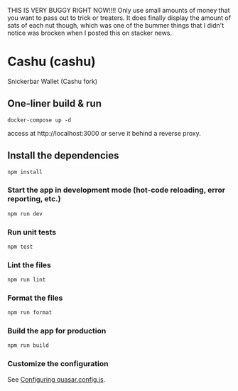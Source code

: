 THIS IS VERY BUGGY RIGHT NOW!!!! Only use small amounts of money that you want to pass out to trick or treaters. It does finally display the amount of sats of each nut though, which was one of the bummer things that I didn't notice was brocken when I posted this on stacker news.

# Cashu (cashu)

Snickerbar Wallet (Cashu fork)

## One-liner build & run

```
docker-compose up -d
```

access at http://localhost:3000 or serve it behind a reverse proxy.

## Install the dependencies

```bash
npm install
```

### Start the app in development mode (hot-code reloading, error reporting, etc.)

```bash
npm run dev
```

### Run unit tests

```bash
npm test
```

### Lint the files

```bash
npm run lint
```

### Format the files

```bash
npm run format
```

### Build the app for production

```bash
npm run build
```

### Customize the configuration

See [Configuring quasar.config.js](https://v2.quasar.dev/quasar-cli-webpack/quasar-config-js).
